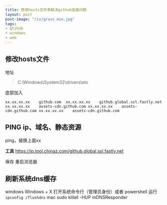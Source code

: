 ```yaml
---
title: 修改hosts文件来解决github连接问题
layout: post
post-image: "/ix/grass_min.jpg"
tags:
- gtihub
- windows
- web
---
```


## 修改hosts文件

地址 
> C:\Windows\System32\drivers\etc

底部加入

`xx.xx.xx.xx    github.com 
xx.xx.xx.xx    github.global.ssl.fastly.net
xx.xx.xx.xx    assets-cdn.github.com
xx.xx.xx.xx    assets-cdn.github.com
xx.xx.xx.xx    assets-cdn.github.com`

## PING ip、域名、静态资源 

ping，替换上面xx 


**工具**
https://ip.tool.chinaz.com/github.global.ssl.fastly.net

保存 重启浏览器

## 刷新系统dns缓存


windows
Windows + X 打开系统命令行（管理员身份）或者 powershell
运行 `ipconfig /flushdns`
mac
sudo killall -HUP mDNSResponder
